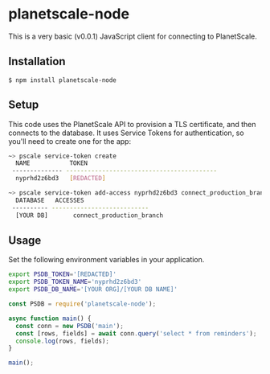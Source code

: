 # planetscale-node

This is a very basic (v0.0.1) JavaScript client for connecting to PlanetScale.

## Installation

`$ npm install planetscale-node`

## Setup

This code uses the PlanetScale API to provision a TLS certificate, and then connects to the database. It uses Service Tokens for authentication, so you'll need to create one for the app:

```bash
~> pscale service-token create
  NAME           TOKEN
 -------------- ------------------------------------------
  nyprhd2z6bd3   [REDACTED]

~> pscale service-token add-access nyprhd2z6bd3 connect_production_branch --database [YOUR DB]
  DATABASE   ACCESSES
 ---------- ---------------------------
  [YOUR DB]       connect_production_branch
```

## Usage

Set the following environment variables in your application.

```bash
export PSDB_TOKEN='[REDACTED]'
export PSDB_TOKEN_NAME='nyprhd2z6bd3'
export PSDB_DB_NAME='[YOUR ORG]/[YOUR DB NAME]'
```

```javascript
const PSDB = require('planetscale-node');

async function main() {
  const conn = new PSDB('main');
  const [rows, fields] = await conn.query('select * from reminders');
  console.log(rows, fields);
}

main();
```
